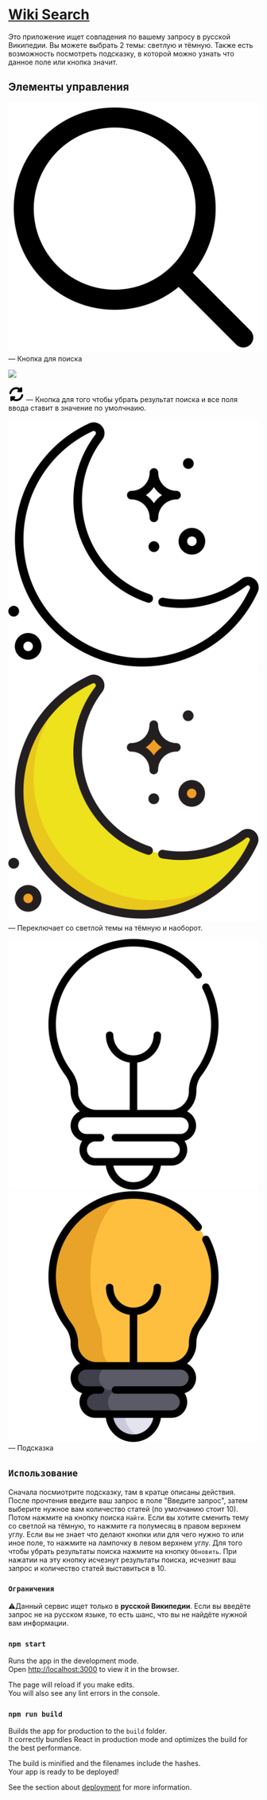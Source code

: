 # [Wiki Search](https://wiki-searcher.herokuapp.com)

Это приложение ищет совпадения по вашему запросу в русской Википедии. Вы можете выбрать 2 темы: светлую и тёмную. Также есть возможность посмотреть подсказку, в которой можно узнать что данное поле или кнопка значит.

## Элементы управления

![Найти](src/pic/search.svg?width=16px) &mdash; Кнопка для поиска

<img src="https://github.com/KoMeDiAnTNDP/wiki-react/master/src/pic/search.svg" width="16">

![Обновить](src/pic/refresh.svg) &mdash; Кнопка для того чтобы убрать результат поиска и все поля ввода ставит в значение по умолчнаию.

![Светлая тема](src/pic/moon.svg) ![Тёмная тема](src/pic/moon-color.svg) &mdash; Переключает со светлой темы на тёмную и наоборот.

![Подсказка(светлая)](src/pic/hint.svg) ![Подсказка(теманя)](src/pic/hint-color.svg) &mdash; Подсказка

## `Использование`

Сначала посмиотрите подсказку, там в кратце описаны действия. После прочтения введите ваш запрос в поле "Введите запрос", затем выберите нужное вам количество статей (по умолчанию стоит 10). Потом нажмите на кнопку поиска `Найти`. Если вы хотите сменить тему со светлой на тёмную, то нажмите га полумесяц в правом верхнем углу. Если вы не знает что делают кнопки или для чего нужно то или иное поле, то нажмите на лампочку в левом верхнем углу. Для того чтобы убрать результаты поиска нажмите на кнопку `Обновить`. При нажатии на эту кнопку исчезнут результаты поиска, исчезнит ваш запрос и количество статей выставиться в 10.


### `Ограничения`

:warning:Данный сервис ищет только в __русской Википедии__. Если вы введёте запрос не на русском языке, то есть шанс, что вы не найдёте нужной вам информации.


### `npm start`

Runs the app in the development mode.<br>
Open [http://localhost:3000](http://localhost:3000) to view it in the browser.

The page will reload if you make edits.<br>
You will also see any lint errors in the console.

### `npm run build`

Builds the app for production to the `build` folder.<br>
It correctly bundles React in production mode and optimizes the build for the best performance.

The build is minified and the filenames include the hashes.<br>
Your app is ready to be deployed!

See the section about [deployment](https://facebook.github.io/create-react-app/docs/deployment) for more information.
